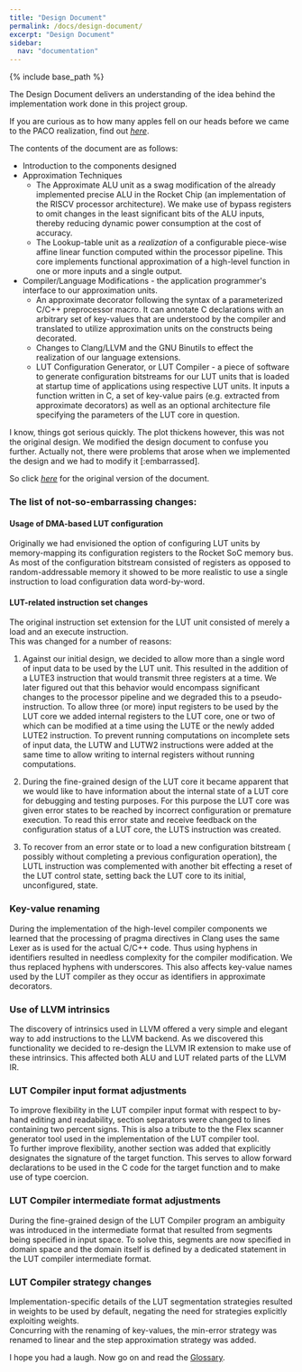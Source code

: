 ```yaml
---
title: "Design Document"
permalink: /docs/design-document/
excerpt: "Design Document"
sidebar:
  nav: "documentation"
---
```


{% include base_path %}

The Design Document delivers an understanding of the idea behind the implementation work done in this project
group.   

If you are curious as to how many apples fell on our heads before we came to the PACO realization, find out *[here](/paco-cpu/docs/design-doc.pdf)*.

The contents of the document are as follows:

- Introduction to the components designed
- Approximation Techniques
  - The Approximate ALU unit as a swag modification of the already implemented precise ALU in the Rocket Chip (an implementation of the RISCV processor architecture). We make use of bypass registers to omit changes in the least
significant bits of the ALU inputs, thereby reducing dynamic power consumption at the cost of accuracy.
  - The Lookup-table unit as a *realization* of a configurable piece-wise affine linear function computed within the processor pipeline. This core implements functional approximation of a high-level function in one or more inputs and
a single output.
- Compiler/Language Modifications - the application programmer's interface to our approximation units. 
  - An approximate decorator following the syntax of a parameterized C/C++ preprocessor macro. It can annotate C declarations with an arbitrary set of key-values that are understood by the compiler and 
translated to utilize approximation units on the constructs being decorated.   
  - Changes to Clang/LLVM and the GNU Binutils to effect the realization of our language extensions.   
  - <it>LUT Configuration Generator</it>, or LUT Compiler - a piece of software to generate configuration 
bitstreams for our LUT units that is loaded at startup time of applications using respective LUT units. It inputs a function written in C, a set of key-value pairs (e.g. extracted from approximate decorators) as well as
an optional architecture file specifying the parameters of the LUT core in question.
  
I know, things got serious quickly. The plot thickens however, this was not the original design. We modified the design document to confuse you further. Actually not, there were problems that arose when we implemented the design and we had to modify it [:embarrassed].

So click *[here](/paco-cpu/docs/design-doc-pre.pdf)* for the original version of the document.

### The list of not-so-embarrassing changes:

#### Usage of DMA-based LUT configuration
Originally we had envisioned the option of configuring LUT units by 
memory-mapping its configuration registers to the Rocket SoC memory bus.   
As most of the configuration bitstream consisted of registers as opposed to
random-addressable memory it showed to be more realistic to use a single 
instruction to load configuration data word-by-word.

#### LUT-related instruction set changes
The original instruction set extension for the LUT unit consisted of merely
a load and an execute instruction.   
This was changed for a number of reasons:

1. Against our initial design, we decided to allow more than a single word
of input data to be used by the LUT unit. This resulted in the addition of a
LUTE3 instruction that would transmit three registers at a time. We later
figured out that this behavior would encompass significant changes to the 
processor pipeline and we degraded this to a pseudo-instruction. To allow
three (or more) input registers to be used by the LUT core we added internal
registers to the LUT core, one or two of which can be modified at a time using
the LUTE or the newly added LUTE2 instruction. To prevent running computations
on incomplete sets of input data, the LUTW and LUTW2 instructions were added
at the same time to allow writing to internal registers without running 
computations.

2. During the fine-grained design of the LUT core it became apparent that we
would like to have information about the internal state of a LUT core for
debugging and testing purposes. For this purpose the LUT core was given error
states to be reached by incorrect configuration or premature execution. To
read this error state and receive feedback on the configuration status of a
LUT core, the LUTS instruction was created.

3. To recover from an error state or to load a new configuration bitstream (
possibly without completing a previous configuration operation), the LUTL
instruction was complemented with another bit effecting a reset of the LUT
control state, setting back the LUT core to its initial, unconfigured, state.

### Key-value renaming
During the implementation of the high-level compiler components we learned that
the processing of pragma directives in Clang uses the same Lexer as is used
for the actual C/C++ code. Thus using hyphens in identifiers resulted in
needless complexity for the compiler modification. We thus replaced hyphens
with underscores. This also affects key-value names used by the LUT compiler
as they occur as identifiers in approximate decorators.

### Use of LLVM intrinsics
The discovery of intrinsics used in LLVM offered a very simple and elegant way
to add instructions to the LLVM backend. As we discovered this functionality
we decided to re-design the LLVM IR extension to make use of these intrinsics.
This affected both ALU and LUT related parts of the LLVM IR.

### LUT Compiler input format adjustments
To improve flexibility in the LUT compiler input format with respect to by-hand
editing and readability, section separators were changed to lines containing
two percent signs. This is also a tribute to the the Flex scanner generator
tool used in the implementation of the LUT compiler tool.   
To further improve flexibility, another section was added that explicitly
designates the signature of the target function. This serves to allow forward
declarations to be used in the C code for the target function and to make use
of type coercion.

### LUT Compiler intermediate format adjustments
During the fine-grained design of the LUT Compiler program an ambiguity was
introduced in the intermediate format that resulted from segments being 
specified in input space. To solve this, segments are now specified in domain
space and the domain itself is defined by a dedicated statement in the
LUT compiler intermediate format.

### LUT Compiler strategy changes
Implementation-specific details of the LUT segmentation strategies resulted in
weights to be used by default, negating the need for strategies explicitly
exploiting weights.   
Concurring with the renaming of key-values, the min-error strategy was renamed
to linear and the step approximation strategy was added.

I hope you had a laugh. Now go on and read the [Glossary](). 
